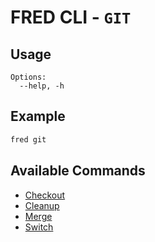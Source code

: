 # FRED CLI - `GIT` 


## Usage

```
Options:
  --help, -h 
```

## Example

```sh
fred git
```

## Available Commands

- [Checkout](./checkout)
- [Cleanup](./cleanup)
- [Merge](./merge)
- [Switch](./switch)


